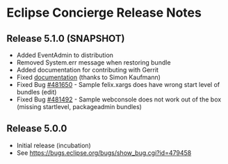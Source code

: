 # Eclipse Concierge Release Notes

## Release 5.1.0 (SNAPSHOT)

* Added EventAdmin to distribution
* Removed System.err message when restoring bundle
* Added documentation for contributing with Gerrit
* Fixed [documentation](http://git.eclipse.org/c/concierge/org.eclipse.concierge.git/commit/?id=48aed6de6fe804d06e232e48a8dd201ea1f329d5) (thanks to Simon Kaufmann)
* Fixed Bug [#481650](https://bugs.eclipse.org/bugs/show_bug.cgi?id=481650) - Sample felix.xargs does have wrong start level of bundles (edit)
* Fixed Bug [#481492](https://bugs.eclipse.org/bugs/show_bug.cgi?id=481492) - Sample webconsole does not work out of the box (missing startlevel, packageadmin bundles)

## Release 5.0.0

* Initial release (incubation)
* See https://bugs.eclipse.org/bugs/show_bug.cgi?id=479458
